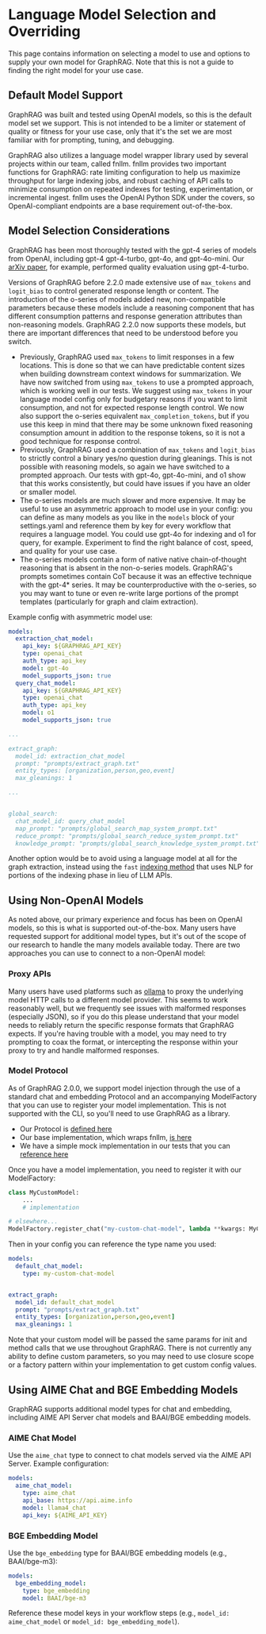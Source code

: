 # Language Model Selection and Overriding

This page contains information on selecting a model to use and options to supply your own model for GraphRAG. Note that this is not a guide to finding the right model for your use case.

## Default Model Support

GraphRAG was built and tested using OpenAI models, so this is the default model set we support. This is not intended to be a limiter or statement of quality or fitness for your use case, only that it's the set we are most familiar with for prompting, tuning, and debugging.

GraphRAG also utilizes a language model wrapper library used by several projects within our team, called fnllm. fnllm provides two important functions for GraphRAG: rate limiting configuration to help us maximize throughput for large indexing jobs, and robust caching of API calls to minimize consumption on repeated indexes for testing, experimentation, or incremental ingest. fnllm uses the OpenAI Python SDK under the covers, so OpenAI-compliant endpoints are a base requirement out-of-the-box.

## Model Selection Considerations

GraphRAG has been most thoroughly tested with the gpt-4 series of models from OpenAI, including gpt-4 gpt-4-turbo, gpt-4o, and gpt-4o-mini. Our [arXiv paper](https://arxiv.org/abs/2404.16130), for example, performed quality evaluation using gpt-4-turbo.

Versions of GraphRAG before 2.2.0 made extensive use of `max_tokens` and `logit_bias` to control generated response length or content. The introduction of the o-series of models added new, non-compatible parameters because these models include a reasoning component that has different consumption patterns and response generation attributes than non-reasoning models. GraphRAG 2.2.0 now supports these models, but there are important differences that need to be understood before you switch.

- Previously, GraphRAG used `max_tokens` to limit responses in a few locations. This is done so that we can have predictable content sizes when building downstream context windows for summarization. We have now switched from using `max_tokens` to use a prompted approach, which is working well in our tests. We suggest using `max_tokens` in your language model config only for budgetary reasons if you want to limit consumption, and not for expected response length control. We now also support the o-series equivalent `max_completion_tokens`, but if you use this keep in mind that there may be some unknown fixed reasoning consumption amount in addition to the response tokens, so it is not a good technique for response control.
- Previously, GraphRAG used a combination of `max_tokens` and `logit_bias` to strictly control a binary yes/no question during gleanings. This is not possible with reasoning models, so again we have switched to a prompted approach. Our tests with gpt-4o, gpt-4o-mini, and o1 show that this works consistently, but could have issues if you have an older or smaller model.
- The o-series models are much slower and more expensive. It may be useful to use an asymmetric approach to model use in your config: you can define as many models as you like in the `models` block of your settings.yaml and reference them by key for every workflow that requires a language model. You could use gpt-4o for indexing and o1 for query, for example. Experiment to find the right balance of cost, speed, and quality for your use case.
- The o-series models contain a form of native native chain-of-thought reasoning that is absent in the non-o-series models. GraphRAG's prompts sometimes contain CoT because it was an effective technique with the gpt-4* series. It may be counterproductive with the o-series, so you may want to tune or even re-write large portions of the prompt templates (particularly for graph and claim extraction).

Example config with asymmetric model use:

```yaml
models:
  extraction_chat_model:
    api_key: ${GRAPHRAG_API_KEY}
    type: openai_chat
    auth_type: api_key
    model: gpt-4o
    model_supports_json: true
  query_chat_model:
    api_key: ${GRAPHRAG_API_KEY}
    type: openai_chat
    auth_type: api_key
    model: o1
    model_supports_json: true

...

extract_graph:
  model_id: extraction_chat_model
  prompt: "prompts/extract_graph.txt"
  entity_types: [organization,person,geo,event]
  max_gleanings: 1

...


global_search:
  chat_model_id: query_chat_model
  map_prompt: "prompts/global_search_map_system_prompt.txt"
  reduce_prompt: "prompts/global_search_reduce_system_prompt.txt"
  knowledge_prompt: "prompts/global_search_knowledge_system_prompt.txt"
```

Another option would be to avoid using a language model at all for the graph extraction, instead using the `fast` [indexing method](../index/methods.md) that uses NLP for portions of the indexing phase in lieu of LLM APIs.

## Using Non-OpenAI Models

As noted above, our primary experience and focus has been on OpenAI models, so this is what is supported out-of-the-box. Many users have requested support for additional model types, but it's out of the scope of our research to handle the many models available today. There are two approaches you can use to connect to a non-OpenAI model:

### Proxy APIs

Many users have used platforms such as [ollama](https://ollama.com/) to proxy the underlying model HTTP calls to a different model provider. This seems to work reasonably well, but we frequently see issues with malformed responses (especially JSON), so if you do this please understand that your model needs to reliably return the specific response formats that GraphRAG expects. If you're having trouble with a model, you may need to try prompting to coax the format, or intercepting the response within your proxy to try and handle malformed responses.

### Model Protocol

As of GraphRAG 2.0.0, we support model injection through the use of a standard chat and embedding Protocol and an accompanying ModelFactory that you can use to register your model implementation. This is not supported with the CLI, so you'll need to use GraphRAG as a library.

- Our Protocol is [defined here](https://github.com/aime-labs/aime-graphrag/blob/main/graphrag/language_model/protocol/base.py)
- Our base implementation, which wraps fnllm, [is here](https://github.com/aime-labs/aime-graphrag/blob/main/graphrag/language_model/providers/fnllm/models.py)
- We have a simple mock implementation in our tests that you can [reference here](https://github.com/aime-labs/aime-graphrag/blob/main/tests/mock_provider.py)

Once you have a model implementation, you need to register it with our ModelFactory:

```python
class MyCustomModel:
    ...
    # implementation

# elsewhere...
ModelFactory.register_chat("my-custom-chat-model", lambda **kwargs: MyCustomModel(**kwargs))
```

Then in your config you can reference the type name you used:

```yaml
models:
  default_chat_model:
    type: my-custom-chat-model


extract_graph:
  model_id: default_chat_model
  prompt: "prompts/extract_graph.txt"
  entity_types: [organization,person,geo,event]
  max_gleanings: 1
```

Note that your custom model will be passed the same params for init and method calls that we use throughout GraphRAG. There is not currently any ability to define custom parameters, so you may need to use closure scope or a factory pattern within your implementation to get custom config values.

## Using AIME Chat and BGE Embedding Models

GraphRAG supports additional model types for chat and embedding, including AIME API Server chat models and BAAI/BGE embedding models.

### AIME Chat Model
Use the `aime_chat` type to connect to chat models served via the AIME API Server. Example configuration:

```yaml
models:
  aime_chat_model:
    type: aime_chat
    api_base: https://api.aime.info
    model: llama4_chat
    api_key: ${AIME_API_KEY}
```

### BGE Embedding Model
Use the `bge_embedding` type for BAAI/BGE embedding models (e.g., BAAI/bge-m3):

```yaml
models:
  bge_embedding_model:
    type: bge_embedding
    model: BAAI/bge-m3
```

Reference these model keys in your workflow steps (e.g., `model_id: aime_chat_model` or `model_id: bge_embedding_model`).